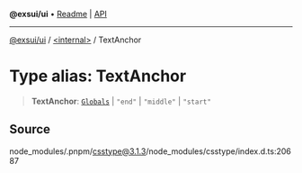**@exsui/ui** • [Readme](../../README.md) \| [API](../../globals.md)

***

[@exsui/ui](../../README.md) / [\<internal\>](../README.md) / TextAnchor

# Type alias: TextAnchor

> **TextAnchor**: [`Globals`](Globals.md) \| `"end"` \| `"middle"` \| `"start"`

## Source

node\_modules/.pnpm/csstype@3.1.3/node\_modules/csstype/index.d.ts:20687
